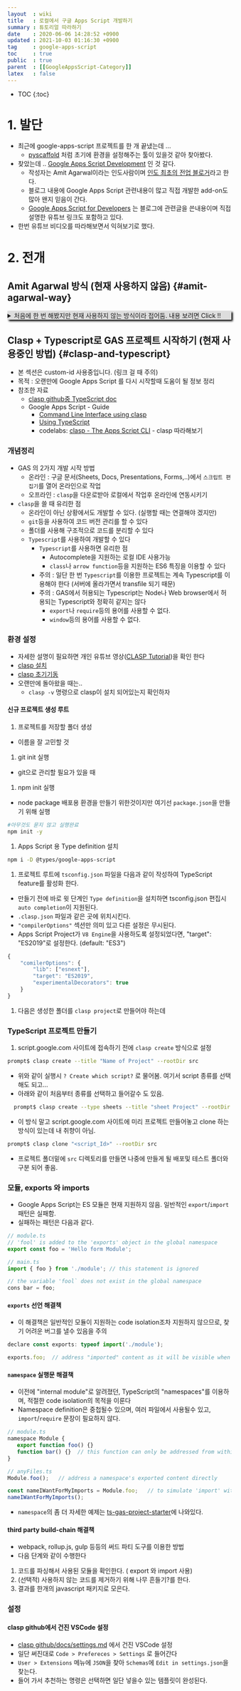 ```yaml
---
layout  : wiki
title   : 로컬에서 구글 Apps Script 개발하기
summary : 튜토리얼 따라하기
date    : 2020-06-06 14:28:52 +0900
updated : 2021-10-03 01:16:30 +0900
tag     : google-apps-script 
toc     : true
public  : true
parent  : [[GoogleAppsScript-Category]]
latex   : false
---
```

* TOC
{:toc}

# 1. 발단

* 최근에 google-apps-script 프로젝트를 한 개 끝냈는데 ...
  * [pyscaffold](https://github.com/pyscaffold/pyscaffold) 처럼 초기에 환경을 설정해주는 툴이 있을것 같아 찾아봤다.
* 찾았는데 .. [Google Apps Script Development](https://github.com/labnol/apps-script-starter) 인 것 갈다.
  * 작성자는 Amit Agarwal이라는 인도사람이며 [인도 최초의 전업 블로거](https://www.labnol.org/about)라고 한다.
  * 블로그 내용에 Google Apps Script 관련내용이 많고 직접 개발한 add-on도 많아 왠지 믿음이 간다.
  * [Google Apps Script for Developers](https://www.labnol.org/internet/google-apps-script-developers/32305/) 는 블로그에 관련글을 쓴내용이며 직접 설명한 유튜브 링크도 포함하고 있다.
* 한번 유튜브 비디오를 따라해보면서 익혀보기로 했다.

# 2. 전개

## Amit Agarwal 방식 (현재 사용하지 않음) {#amit-agarwal-way} 

<style>
  details > summary {
    background-color: #ddd;
    border: none;
    box-shadow: 3px 3px 4px black;
    cursor: pointer;
  }
</style>
<details markdown="1">
  <summary> 처음에 한 번 해봤지만 현재 사용하지 않는 방식이라 접어둠. 내용 보려면 Click !! </summary>
  
### 환경 설치

* 일단 첨에 해당 git을 클론해온다. 비디오에서 하라는 대로 이름을 `mailman`으로 해본다.
* `git clone`을 하면 `.git` 폴더가 생기는데, 일단 지운다
  * 신규 프로젝트를 하려고 클론을 하는거기 때문에, 필요없는 history를 지우기 위함이다.
  * 현재 폴더가 `mailman`인 상황에서 `rm -rf .git`
* 아무것도 없는 상태로 시작하기 위해, 샘플 프로그램이 있는 `src` 폴더도 제거한다. 
  * 현재 폴더가 `mailman`인 상황에서 `rm -rf src`
* node가 깔려있는 상태에서 시작하는걸로 가정한다.
  * 노드 버전 확인 명령 : `node -v`
* 다음에 개발하는데 필요한 모든 dependency를 설치한다
  * 명령 : `npm install`
  * 참조링크 [npm-install](https://docs.npmjs.com/cli/install)
    * 참조하는 파일 - 해당 git에 미리 등록되어 있다. 
      * [package.json](https://docs.npmjs.com/files/package.json) : depencies를 선언하는 파일
      * [package-lock.json](https://docs.npmjs.com/files/package-lock.json) : npm을 사용해서 `node_modules` 트리나 `package.json` 파일을 수정하면 자동으로 생성. 파일이 생성되는 시점의 의존성 트리에 대한 정확한 정보를 **고정(lock)**함 
      * [package-lock.json 파일을 저장소에 같이 commit 해야하는 이유](https://hyunjun19.github.io/2018/03/23/package-lock-why-need/)
      * 설치해보면 다음과 같은데..
       
      ```sh
      $ npm install
      npm WARN optional SKIPPING OPTIONAL DEPENDENCY: fsevents@1.2.11 (node_modules\fsevents):
      npm WARN notsup SKIPPING OPTIONAL DEPENDENCY: Unsupported platform for fsevents@1.2.11: wanted {"os":"darwin","arch":"any"} (current: {"os":"win32","arch":"x64"})
      added 1048 packages from 451 contributors and audited 1119 packages in 166.52s
      
      43 packages are looking for funding
        run `npm fund` for details
        
      found 6 low severity vulnerabilities
        run `npm audit fix` to fix them, or `npm audit` for details
      ```
      * [fsevents](https://www.npmjs.com/package/fsevents) : MacOS의 FSEvents 관련 라이브러리
        * "os":"darwin"을 원하는데.. 현재는 "os":"win32"라고 나오고.. 현재 플랫폼이 지원되지 않는다고 나온다.
        * [darwin](https://ko.wikipedia.org/wiki/%EB%8B%A4%EC%9C%88_(%EC%9A%B4%EC%98%81_%EC%B2%B4%EC%A0%9C)#.EC.B6.9C.EC.8B.9C)은 MacOS의 기본 OS이다. 
        * Windows 환경에서 필요없는 라이브러리이므로 무시한다 
      * 취약점(vulnerabilities) 관련
        * 참고 : [npm에 새로 추가된 audit 기능](https://blog.outsider.ne.kr/1375)

### 코딩 시작전

* clasp login후 clasp create로 프로젝트 만들기
  * 명령 : `clasp create --type sheets --title "MailMan" --rootDir ./dist`
  * 시트와 관련 script를 한꺼번에 만드는 명령
* Cloud script editor 에서 안된다고 하는 명령이 일부 되는듯함.
* root에 `src` 디렉토리를 새로 만듬 ( subfoloder로 `html`도 만듬)
* 코딩 시작전에 ./webpack.config.js 편집
  ```js
  cons isProduction = process.env.NODE_ENV === 'production';
  // 위값을 'none' 으로 변경 , none 이 development mdoe라고 함.
  // production mode로 되어 있으면 코드가 최적화 되지만 읽기불편하고 debug하기가 어려움
  ```
  * [웹팩의 기본 개념](http://jeonghwan-kim.github.io/js/2017/05/15/webpack.html)
* 다음으로 appsscript.json을 편집
  * appsscript.json 편집시에 권한을 조정했는데 자세한 사항은 [google developer playground](https://developers.google.com/oauthplayground/)를 참조하면 모든 권한이 나옴

### 코딩

* 따라 하는 html path 설정관련해서 에러가 남
* webpack.config.js에서 다음부분을 수정함
  ```js
  new CopyWebpackPlugin({
  patterns: [
    {
      from: `${src}/html/index.html`, // 원래는 `${src}/**/*.html`로 되어있었음
      flatten: true,
      to: destination,
    }
  ```
* 이후에는 쭉 따라하면 별 문제없이 잘된다

### 소감

* 체계적이긴 하나, 좀 예전에 작성된 느낌
* webpack으로 빌드하는데 너무 오래 걸림 ( 느리면 50초 이상, 빠르면 20초 이상)
* 일단 다른 방법을 좀 찾아보기로 함
* [특수문자 복사하는 사이트](https://www.copypastecharacter.com/) 

</details>

## Clasp + Typescript로 GAS 프로젝트 시작하기 (현재 사용중인 방법) {#clasp-and-typescript}

* 본 섹션은 custom-id 사용중입니다. (링크 걸 때 주의)
* 목적 : 오랜만에 Google Apps Script 를 다시 시작할때 도움이 될 정보 정리
* 참조한 자료
  * [clasp github중 TypeScript doc](https://github.com/google/clasp/blob/master/docs/typescript.md)
  * Google Apps Script - Guide
    * [Command Line Interface using clasp](https://developers.google.com/apps-script/guides/clasp)
    * [Using TypeScript](https://developers.google.com/apps-script/guides/typescript)
    * codelabs: [clasp - The Apps Script CLI](https://codelabs.developers.google.com/codelabs/clasp/) - clasp 따라해보기
     
### 개념정리

* GAS 의 2가지 개발 시작 방법
  * 온라인 : 구글 문서(Sheets, Docs, Presentations, Forms,..)에서 `스크립트 편집기`를 열어 온라인으로 작업
  * 오프라인 : `clasp`을 다운로받아 로컬에서 작업후 온라인에 연동시키기
* `clasp`을 쓸 때 유리한 점
  * 온라인이 아닌 상황에서도 개발할 수 있다. (실행할 때는 연결해야 겠지만)
  * `git`등을 사용하여 코드 버전 관리를 할 수 있다
  * 폴더를 사용해 구조적으로 코드를 분리할 수 있다
  * `Typescript`를 사용하여 개발할 수 있다
    * `Typescript`를 사용하면 유리한 점
      * Autocomplete을 지원하는 로컬 IDE 사용가능
      * `class`나 `arrow function`등을 지원하는 ES6 특징을 이용할 수 있다 
    * 주의 : 일단 한 번 `Typescript`를 이용한 프로젝트는 계속 Typescript를 이용해야 한다 (서버에 올라가면서 transfile 되기 때문)
    * 주의 : GAS에서 허용되는 Typescript는 Node나 Web browser에서 허용되는 Typescript와 정확히 같지는 않다
      * `export`나 `require`등의 용어를 사용할 수 없다. 
      * `window`등의 용어를 사용할 수 없다. 

### 환경 설정

* 자세한 설명이 필요하면 개인 유튜브 영상([CLASP Tutorial](https://youtu.be/4Qlt3p6N0es))을 확인 한다 
* [clasp 설치](https://developers.google.com/apps-script/guides/clasp#installation)
* [clasp 초기기동](https://developers.google.com/apps-script/guides/clasp#using_clasp)
* 오랜만에 돌아왔을 때는..
  * `clasp -v` 명령으로 clasp이 설치 되어있는지 확인하자 

#### 신규 프로젝트 생성 루트 

1. 프로젝트를 저장할 폴더 생성 
  *  이름을 잘 고민할 것
   
1. git init 실행
  * git으로 관리할 필요가 있을 때
    
1. npm init 실행
  * node package 배포용 환경을 만들기 위한것이지만 여기선 `package.json`을 만들기 위해 실행
  ```sh
  #아무것도 묻지 않고 실행완료
  npm init -y
  ```

1. Apps Script 용 Type definition 설치 
  ```sh
  npm i -D @types/google-apps-script
  ```
  
1. 프로젝트 루트에 `tsconfig.json` 파일을 다음과 같이 작성하여 TypeScript feature를 활성화 한다.
  * 만들기 전에 바로 윗 단계인 `Type definition`을 설치하면 tsconfig.json 편집시 `auto completion`이 지원된다. 
  * `.clasp.json` 파일과 같은 곳에 위치시킨다.
  * `"compilerOptions"` 섹션만 의미 있고 다른 설정은 무시된다.
  * Apps Script Project가 `V8 Engine`을 사용하도록 설정되었다면, "target": "ES2019"로 설정한다. (default: "ES3")
  ```js
  {
      "comilerOptions": {
          "lib": ["esnext"],
          "target": "ES2019",
          "experimentalDecorators": true
      }
  }
  ```

1. 다음은 생성한 폴더를 `clasp project`로 만들어야 하는데 

### TypeScript 프로젝트 만들기 

1. script.google.com 사이트에 접속하기 전에 `clasp create` 방식으로 설정

```sh
prompt$ clasp create --title "Name of Project" --rootDir src 
```
  
* 위와 같이 실행시 `? Create which script?` 로 물어봄. 여기서 script 종류를 선택해도 되고...
* 아래와 같이 처음부터 종류를 선택하고 들어갈수 도 있음.

```sh
  prompt$ clasp create --type sheets --title "sheet Project" --rootDir src
```

* 이 방식 말고  script.google.com 사이트에 미리 프로젝트 만들어놓고 clone 하는 방식이 있는데 내 취향이 아님.

```sh
prompt$ clasp clone "<script_Id>" --rootDir src
```

* 프로젝트 폴더밑에 `src` 디렉토리를 만들면 나중에 만들게 될 배포및 테스트 폴더와 구분 되어 좋음. 

### 모듈, exports 와 imports
 
  * Google Apps Script는 ES 모듈은 현재 지원하지 않음. 일반적인 `export`/`import` 패턴은 실패함.
  * 실패하는 패턴은 다음과 같다. 
    
  ```js
  // module.ts
  // 'fool' is added to the 'exports' object in the global namespace
  export const foo = 'Hello form Module';
  ```
  ```js
  // main.ts
  import { foo } from './module'; // this statement is ignored
  
  // the variable 'fool` does not exist in the global namespace
  cons bar = foo;
  ```
####  `exports` 선언 해결책

  * 이 해결책은 일반적인 모듈이 지원하는 code isolation조차 지원하지 않으므로, 찾기 어려운 버그를 낼수 있음을 주의
 
  ```js
  declare const exports: typeof import('./module');
  
  exports.foo;  // address "imported" content as it will be visible when transpiled
  ```
 
####  `namespace` 실행문 해결책
 
 * 이전에 "internal module"로 알려졌던, TypeScript의 "namespaces"를 이용하며, 적절한 code isolation의 목적을 이룬다
 * Namespace definition은 중첩될수 있으며, 여러 파일에서 사용될수 있고, `import`/`require` 문장이 필요하지 않다.

 ```js
 // module.ts
 namespace Module {
    export function foo() {}
    function bar() {}  // this function can only be addressed from within the 'Module' namespace
 }
 ```
 ```js
 // anyFiles.ts
 Module.foo();   // address a namespace's exported content directly
 
 const nameIWantForMyImports = Module.foo;   // to simulate 'import' with renaming
 nameIWantForMyImports();
 ```
 * `namespace`의 좀 더 자세한 예제는 [ts-gas-project-starter](https://github.com/PopGoesTheWza/ts-gas-project-starter)에 나와있다.

#### third party build-chain 해결책

* webpack, rollup.js, gulp 등등의 써드 파티 도구를 이용한 방법
* 다음 단계와 같이 수행한다

1. 코드를 파싱해서 사용된 모듈을 확인한다. ( export 와 import 사용)
2. (선택적) 사용하지 않는 코드를 제거하기 위해 나무 흔들기?를 한다.
3. 결과를 한개의 javascript 패키지로 모은다.

### 설정

#### clasp github에서 건진 VSCode 설정

* [clasp github/docs/settings.md](https://github.com/google/clasp/blob/master/docs/settings.md) 에서 건진 VSCode 설정
* 일단 써진대로 `Code > Prefereces > Settings` 로 들어간다
* `User > Extensions` 메뉴에 `JSON`을 찾아 `Schemas`에 `Edit in settings.json`을 찾는다.
* 들어 가서 추천하는 명령은 선택하면 일단 넣을수 있는 템플릿이 완성된다. 


